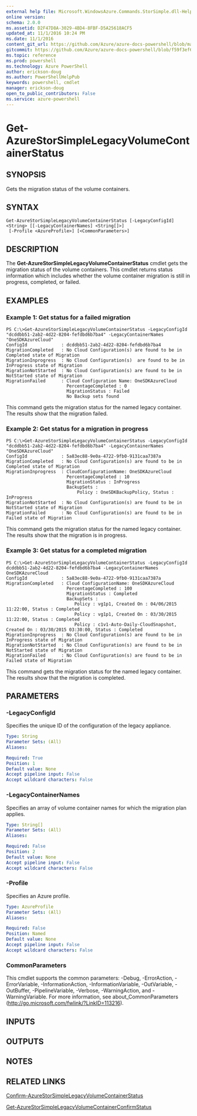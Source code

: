 ```yaml
---
external help file: Microsoft.WindowsAzure.Commands.StorSimple.dll-Help.xml
online version: 
schema: 2.0.0
ms.assetid: D2F47D8A-3029-4BD4-8FBF-D5A25618ACF5
updated_at: 11/1/2016 10:24 PM
ms.date: 11/1/2016
content_git_url: https://github.com/Azure/azure-docs-powershell/blob/master/azureps-cmdlets-docs/ServiceManagement/Azure.StorSimple/v0.9.8/Get-AzureStorSimpleLegacyVolumeContainerStatus.md
gitcommit: https://github.com/Azure/azure-docs-powershell/blob/f59f3ef60bc592383812213e69fd77ba950759ed/azureps-cmdlets-docs/ServiceManagement/Azure.StorSimple/v0.9.8/Get-AzureStorSimpleLegacyVolumeContainerStatus.md
ms.topic: reference
ms.prod: powershell
ms.technology: Azure PowerShell
author: erickson-doug
ms.author: PowerShellHelpPub
keywords: powershell, cmdlet
manager: erickson-doug
open_to_public_contributors: False
ms.service: azure-powershell
---
```


# Get-AzureStorSimpleLegacyVolumeContainerStatus

## SYNOPSIS
Gets the migration status of the volume containers.

## SYNTAX

```
Get-AzureStorSimpleLegacyVolumeContainerStatus [-LegacyConfigId] <String> [[-LegacyContainerNames] <String[]>]
 [-Profile <AzureProfile>] [<CommonParameters>]
```

## DESCRIPTION
The **Get-AzureStorSimpleLegacyVolumeContainerStatus** cmdlet gets the migration status of the volume containers.
This cmdlet returns status information which includes whether the volume container migration is still in progress, completed, or failed.

## EXAMPLES

### Example 1: Get status for a failed migration
```
PS C:\>Get-AzureStorSimpleLegacyVolumeContainerStatus -LegacyConfigId "dcddbb51-2ab2-4d22-8204-fefdbd6b7ba4" -LegacyContainerNames "OneSDKAzureCloud"
ConfigId             : dcddbb51-2ab2-4d22-8204-fefdbd6b7ba4
MigrationCompleted   : No Cloud Configuration(s) are found to be in Completed state of Migration
MigrationInprogress  : No Cloud Configuration(s)  are found to be in InProgress state of Migration
MigrationNotStarted  : No Cloud Configuration(s) are found to be in NotStarted state of Migration
MigrationFailed      : Cloud Configuration Name: OneSDKAzureCloud
                       PercentageCompleted : 0
                       MigrationStatus : Failed
                       No Backup sets found
```

This command gets the migration status for the named legacy container.
The results show that the migration failed.

### Example 2: Get status for a migration in progress
```
PS C:\>Get-AzureStorSimpleLegacyVolumeContainerStatus -LegacyConfigId "dcddbb51-2ab2-4d22-8204-fefdbd6b7ba4" -LegacyContainerNames "OneSDKAzureCloud"
ConfigId             : 5a83ec88-9e0a-4722-9fb0-9131caa7387a
MigrationCompleted   : No Cloud Configuration(s) are found to be in Completed state of Migration
MigrationInprogress  : CloudConfigurationName: OneSDKAzureCloud
                       PercentageCompleted : 10
                       MigrationStatus : InProgress
                       BackupSets : 
                           Policy : OneSDKBackupPolicy, Status : InProgress
MigrationNotStarted  : No Cloud Configuration(s) are found to be in NotStarted state of Migration
MigrationFailed      : No Cloud Configuration(s) are found to be in Failed state of Migration
```

This command gets the migration status for the named legacy container.
The results show that the migration is in progress.

### Example 3: Get status for a completed migration
```
PS C:\>Get-AzureStorSimpleLegacyVolumeContainerStatus -LegacyConfigId dcddbb51-2ab2-4d22-8204-fefdbd6b7ba4 -LegacyContainerNames OneSDKAzureCloud
ConfigId             : 5a83ec88-9e0a-4722-9fb0-9131caa7387a
MigrationCompleted   : Cloud ConfigurationName: OneSDKAzureCloud
                       PercentageCompleted : 100
                       MigrationStatus : Completed
                       BackupSets : 
                          Policy : vg1p1, Created On : 04/06/2015 11:22:00, Status : Completed
                          Policy : vg1p1, Created On : 03/30/2015 11:22:00, Status : Completed
                          Policy : c1v1-Auto-Daily-CloudSnapshot, Created On : 03/30/2015 03:30:00, Status : Completed
MigrationInprogress  : No Cloud Configuration(s) are found to be in InProgress state of Migration
MigrationNotStarted  : No Cloud Configuration(s) are found to be in NotStarted state of Migration
MigrationFailed      : No Cloud Configuration(s) are found to be in Failed state of Migration
```

This command gets the migration status for the named legacy container.
The results show that the migration is completed.

## PARAMETERS

### -LegacyConfigId
Specifies the unique ID of the configuration of the legacy appliance.

```yaml
Type: String
Parameter Sets: (All)
Aliases: 

Required: True
Position: 1
Default value: None
Accept pipeline input: False
Accept wildcard characters: False
```

### -LegacyContainerNames
Specifies an array of volume container names for which the migration plan applies.

```yaml
Type: String[]
Parameter Sets: (All)
Aliases: 

Required: False
Position: 2
Default value: None
Accept pipeline input: False
Accept wildcard characters: False
```

### -Profile
Specifies an Azure profile.

```yaml
Type: AzureProfile
Parameter Sets: (All)
Aliases: 

Required: False
Position: Named
Default value: None
Accept pipeline input: False
Accept wildcard characters: False
```

### CommonParameters
This cmdlet supports the common parameters: -Debug, -ErrorAction, -ErrorVariable, -InformationAction, -InformationVariable, -OutVariable, -OutBuffer, -PipelineVariable, -Verbose, -WarningAction, and -WarningVariable. For more information, see about_CommonParameters (http://go.microsoft.com/fwlink/?LinkID=113216).

## INPUTS

## OUTPUTS

## NOTES

## RELATED LINKS

[Confirm-AzureStorSimpleLegacyVolumeContainerStatus](xref:ServiceManagement/Azure.StorSimple/v0.9.8/Confirm-AzureStorSimpleLegacyVolumeContainerStatus.md)

[Get-AzureStorSimpleLegacyVolumeContainerConfirmStatus](xref:ServiceManagement/Azure.StorSimple/v0.9.8/Get-AzureStorSimpleLegacyVolumeContainerConfirmStatus.md)


